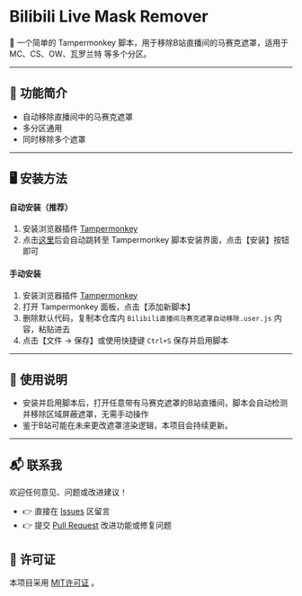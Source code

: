 # Bilibili Live Mask Remover

🎥 一个简单的 Tampermonkey 脚本，用于移除B站直播间的马赛克遮罩，适用于 MC、CS、OW、瓦罗兰特 等多个分区。

---

## 📌 功能简介

- 自动移除直播间中的马赛克遮罩
- 多分区通用
- 同时移除多个遮罩

---

## 🖥️ 安装方法
#### 自动安装（推荐）
  1. 安装浏览器插件 [Tampermonkey](https://www.tampermonkey.net/)
  2. 点击[这里](https://raw.githubusercontent.com/Lapluma86/Bilibili-live-mask-remover/main/Bilibili直播间马赛克遮罩自动移除.user.js)后会自动跳转至 Tampermonkey 脚本安装界面，点击【安装】按钮即可

#### 手动安装
  1. 安装浏览器插件 [Tampermonkey](https://www.tampermonkey.net/)
  2. 打开 Tampermonkey 面板，点击【添加新脚本】
  3. 删除默认代码，复制本仓库内 `Bilibili直播间马赛克遮罩自动移除.user.js` 内容，粘贴进去
  4. 点击【文件 → 保存】或使用快捷键 `Ctrl+S` 保存并启用脚本

---

## 📖 使用说明

- 安装并启用脚本后，打开任意带有马赛克遮罩的B站直播间，脚本会自动检测并移除区域屏蔽遮罩，无需手动操作
- 鉴于B站可能在未来更改遮罩渲染逻辑，本项目会持续更新。

---

## 📬 联系我
欢迎任何意见、问题或改进建议！
- 👉 直接在 [Issues](https://github.com/Lapluma86/Bilibili-live-mask-remover/issues) 区留言
- 👉 提交 [Pull Request](https://github.com/Lapluma86/Bilibili-live-mask-remover/pulls) 改进功能或修复问题

## 📄 许可证
本项目采用 [MIT许可证](https://opensource.org/licenses/MIT) 。
